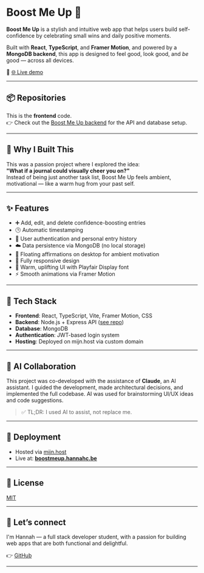 # Boost Me Up 🚀

**Boost Me Up** is a stylish and intuitive web app that helps users build self-confidence by celebrating small wins and daily positive moments.

Built with **React**, **TypeScript**, and **Framer Motion**, and powered by a **MongoDB backend**, this app is designed to feel good, look good, and *be* good — across all devices.

🔗 [🌐 Live demo](https://boostmeup.hannahc.be)

---

## 📦 Repositories

This is the **frontend** code.  
👉 Check out the [Boost Me Up backend](https://github.com/Hnah07/boost-me-up-backend) for the API and database setup.

---

## 🎯 Why I Built This

This was a passion project where I explored the idea:  
**"What if a journal could visually cheer you on?"**  
Instead of being just another task list, Boost Me Up feels ambient, motivational — like a warm hug from your past self.

---

## ✨ Features

- ➕ Add, edit, and delete confidence-boosting entries
- 🕒 Automatic timestamping
- 🔐 User authentication and personal entry history
- ☁️ Data persistence via MongoDB (no local storage)
- 💬 Floating affirmations on desktop for ambient motivation
- 📱 Fully responsive design
- 🎨 Warm, uplifting UI with Playfair Display font
- ⚡ Smooth animations via Framer Motion

---

## 🧠 Tech Stack

- **Frontend**: React, TypeScript, Vite, Framer Motion, CSS
- **Backend**: Node.js + Express API ([see repo](https://github.com/Hnah07/boost-me-up-backend))
- **Database**: MongoDB
- **Authentication**: JWT-based login system
- **Hosting**: Deployed on mijn.host via custom domain

---

## 🧪 AI Collaboration

This project was co-developed with the assistance of **Claude**, an AI assistant. I guided the development, made architectural decisions, and implemented the full codebase. AI was used for brainstorming UI/UX ideas and code suggestions.

> ✅ TL;DR: I used AI to assist, not replace me.

---

## 🚀 Deployment

- Hosted via [mijn.host](https://www.mijn.host)
- Live at: **[boostmeup.hannahc.be](https://boostmeup.hannahc.be)**

---

## 🪪 License

[MIT](LICENSE)

---

## 🤝 Let’s connect

I'm Hannah — a full stack developer student, with a passion for building web apps that are both functional and delightful.  

👉 [GitHub](https://github.com/Hnah07)

---
